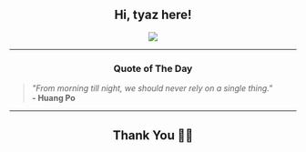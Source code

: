 <h2 align="center"> Hi, tyaz here!</h2>

<p align="center">
<a href="https://github.com/tyazx" alt="github streak"><img src="https://dvst-streak.herokuapp.com/?user=tyazx&theme=tokyonight&fire=DD472C"></a>
</p>

<hr>
<h3 align="center">Quote of The Day</h3>
<p align="center">
<blockquote>
<i>"From morning till night, we should never rely on a single thing."</i>
<br>
<b>- Huang Po</b>
</blockquote>
</p>


<hr>
<h2 align="center">Thank You 🙏🏼</h2>

